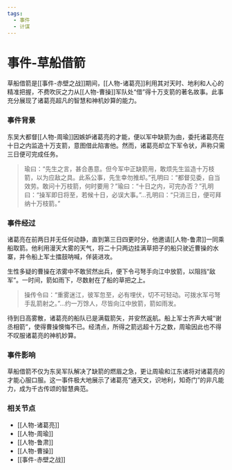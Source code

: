```yaml
---
tags:
  - 事件
  - 计谋
---
```

# 事件-草船借箭

草船借箭是[[事件-赤壁之战]]期间，[[人物-诸葛亮]]利用其对天时、地利和人心的精准把握，不费吹灰之力从[[人物-曹操]]军队处“借”得十万支箭的著名故事。此事充分展现了诸葛亮超凡的智慧和神机妙算的能力。

### 事件背景

东吴大都督[[人物-周瑜]]因嫉妒诸葛亮的才能，便以军中缺箭为由，委托诸葛亮在十日之内监造十万支箭，意图借此陷害他。然而，诸葛亮却立下军令状，声称只需三日便可完成任务。

> 瑜曰：“先生之言，甚合愚意。但今军中正缺箭用，敢烦先生监造十万枝箭，以为应敌之具。此系公事，先生幸勿推却。”孔明曰：“都督见委，自当效劳。敢问十万枝箭，何时要用？”瑜曰：“十日之内，可完办否？”孔明曰：“操军即日将至，若候十日，必误大事。”...孔明曰：“只消三日，便可拜纳十万枝箭。”

### 事件经过

诸葛亮在前两日并无任何动静，直到第三日四更时分，他邀请[[人物-鲁肃]]一同乘船取箭。他利用漫天大雾的天气，将二十只两边挂满草把子的船只驶近曹操的水寨，并令船上军士擂鼓呐喊，佯装进攻。

生性多疑的曹操在浓雾中不敢贸然出兵，便下令弓弩手向江中放箭，以阻挡“敌军”。一时间，箭如雨下，尽数射在了船的草把之上。

> 操传令曰：“重雾迷江，彼军忽至，必有埋伏，切不可轻动。可拨水军弓弩手乱箭射之。”...约一万馀人，尽皆向江中放箭，箭如雨发。

待到日高雾散，诸葛亮的船队已是满载箭矢，并安然返航。船上军士齐声大喊“谢丞相箭”，使得曹操懊悔不已。经清点，所得之箭远超十万之数，周瑜因此也不得不叹服诸葛亮的神机妙算。

### 事件影响

草船借箭不仅为东吴军队解决了缺箭的燃眉之急，更让周瑜和江东诸将对诸葛亮的才能心服口服。这一事件极大地展示了诸葛亮“通天文，识地利，知奇门”的非凡能力，成为千古传颂的智慧典范。

### 相关节点
- [[人物-诸葛亮]]
- [[人物-周瑜]]
- [[人物-鲁肃]]
- [[人物-曹操]]
- [[事件-赤壁之战]]

